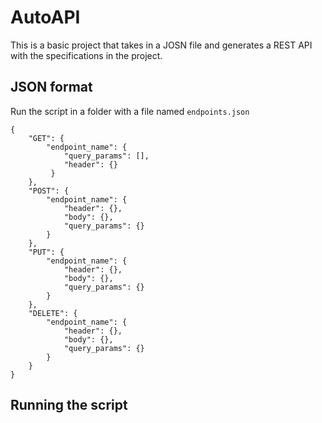 # AutoAPI

This is a basic project that takes in a JOSN file and generates a REST API with the specifications in the project. 

## JSON format
Run the script in a folder with a file named `endpoints.json`
```
{
    "GET": {
        "endpoint_name": {
            "query_params": [],
            "header": {}
         }
    },
    "POST": {
        "endpoint_name": { 
            "header": {},
            "body": {},
            "query_params": {}
        }
    },
    "PUT": {
        "endpoint_name": { 
            "header": {},
            "body": {},
            "query_params": {}
        }
    },
    "DELETE": {
        "endpoint_name": { 
            "header": {},
            "body": {},
            "query_params": {}
        }
    }
}
```

## Running the script